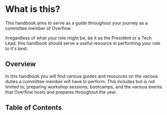 # What is this?

This handbook aims to serve as a guide throughout your journey as a committee member of Overflow. 

Irregardless of what your role might be, be it as the President or a Tech Lead, this handbook should serve a useful resource in performing your role to it's best.

## Overview

In this handbook you will find various guides and resources on the various duties a committee member will have to perform. This includes but is not limited to; preparing workshop sessions, bootcamps, and the various events that Overflow hosts and prepares throughout the year. 

## Table of Contents